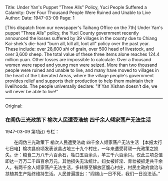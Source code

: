 Title: Under Yan's Puppet "Three Alls" Policy, Yuci People Suffered a Calamity: Over Four Thousand People Were Ruined and Unable to Live
Author:
Date: 1947-03-09
Page: 1

[This dispatch from our newspaper's Taihang Office on the 7th] Under Yan's puppet "Three Alls" policy, the Yuci County government recently announced the losses suffered by 39 villages in the county due to Chiang Kai-shek's die-hard "burn all, kill all, loot all" policy over the past year. These include: over 28,600 *shi* of grain, over 500 head of livestock, and over 3,600 sheep. The total value of these three items alone reaches 124.4 million yuan. Other losses are impossible to calculate. Over a thousand women were raped and young men were seized. More than two thousand people were ruined and unable to live, and many have moved to villages in the heart of the Liberated Areas, where the village people's government provides relief and supports their production to help them maintain their livelihoods. The people universally declare: "If Yan Xishan doesn't die, we will never be able to live!"



<hr /> 

Original: 


### 在阎伪三光政策下  榆次人民遭受浩劫  四千余人倾家荡产无法生活

1947-03-09
第1版()
专栏：

　　在阎伪三光政策下
    榆次人民遭受浩劫
    四千余人倾家荡产无法生活
    【本报太行七日电】榆次县府顷发表该县占地三十九个村庄，一年来遭受蒋顽一光政策之损失。计：粮食二万八千六百余石，牲口五百余头，羊三千六百余只。仅此三项总值即达一万万二千四百余万元，其他损失无法统计。妇女被奸淫、青壮被抓走共千余人。有两千余人倾家荡产无法生活，多转移至解放区腹心村庄，村民主政府救治与扶植其生产始终维持生活。人民普遍提出：“阎锡山一日不死，我们一日没法活。”
